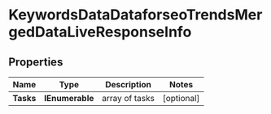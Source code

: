 # KeywordsDataDataforseoTrendsMergedDataLiveResponseInfo


## Properties

| Name | Type | Description | Notes |
|------------ | ------------- | ------------- | -------------|
**Tasks** | **IEnumerable<KeywordsDataDataforseoTrendsMergedDataLiveTaskInfo>** | array of tasks |[optional]|